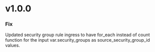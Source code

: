 # v1.0.0

### Fix

Updated security group rule ingress to have for_each instead of count function for the input var.security_groups as source_security_group_id values.

